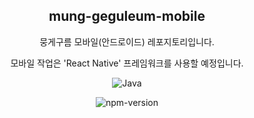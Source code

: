 <div align="center">
  
## mung-geguleum-mobile
뭉게구름 모바일(안드로이드) 레포지토리입니다.

모바일 작업은 'React Native' 프레임워크를 사용할 예정입니다.
  
![Java](https://img.shields.io/badge/java-%23ED8B00.svg?style=for-the-badge&logo=java&logoColor=white)

![npm-version](https://img.shields.io/badge/node-v18.12.0-lightgray?style=for-the-badge&logoColor=white)
<!-- <img src="https://img.shields.io/badge/텍스트-컬러코드?style=flat-square&logo=아이콘이름&logoColor=white&link=링크주소"/></a> -->
  
  </div>
